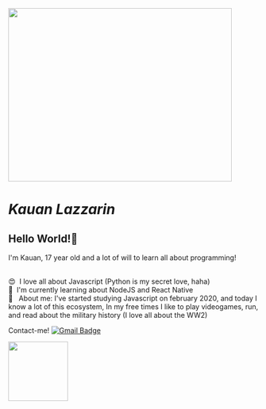 <img width="450px" height="350px" src="https://i.pinimg.com/originals/d3/9f/f9/d39ff9eaa31b4dbd9d4af254fe5192a8.jpg">


# *Kauan Lazzarin*

## Hello World!👋
I'm Kauan, 17 year old and a lot of will to learn all about programming!

 <br/> :heart_eyes:&nbsp;  I love all about Javascript (Python is my secret love, haha)
 <br/> :purple_heart:&nbsp; I'm currently learning about NodeJS and React Native
 <br/> 💬  &nbsp; About me: I've started studying Javascript on february 2020, and today I know a lot of this ecosystem, In my free times I like to play videogames, run, and read about the military history (I love all about the WW2)

Contact-me! [![Gmail Badge](https://img.shields.io/badge/-kauanlazzaringmail.com-c14438?style=flat-square&logo=Gmail&logoColor=white&link=mailto:kauanlazzarin@gmail.com)](mailto:tgmarinho@gmail.com)

<img width="120px" src="https://img.pngio.com/nice-guy-download-free-clipart-with-a-transparent-background-nice-guy-png-552_720.png">
